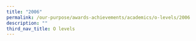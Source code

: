 ```yaml
---
title: "2006"
permalink: /our-purpose/awards-achievements/academics/o-levels/2006
description: ""
third_nav_title: O levels
---
```

